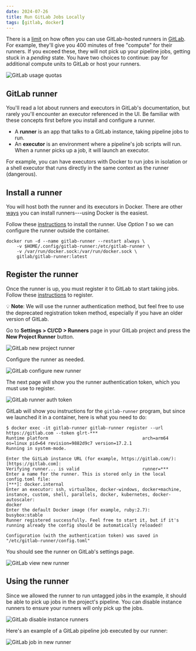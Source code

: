 ```yaml
---
date: 2024-07-26
title: Run GitLab Jobs Locally
tags: [gitlab, docker]
---
```


There is a [limit](https://docs.gitlab.com/ee/ci/pipelines/compute_minutes.html)
on how often you can use GitLab-hosted runners in [GitLab](https://gitlab.com/).
For example, they'll give you 400 minutes of free "compute" for their runners. If you exceed these, they will not
pick up your pipeline jobs, getting stuck in a _pending_ state. You have two choices to continue: pay for additional
compute units to GitLab or host your runners.

![GitLab usage quotas](gitlab-usage-quotas.png)

## GitLab runner

You'll read a lot about runners and executors in GitLab's documentation, but rarely you'll encounter an executor
referenced in the UI.  Be familiar with these concepts first before you install and configure a runner.

- A **runner** is an app that talks to a GitLab instance, taking pipeline jobs to run.
- An **executor** is an environment where a pipeline's job scripts will run. When a runner picks up a job, it will
  launch an executor.

For example, you can have executors with Docker to run jobs in isolation or a shell executor that runs directly in the
same context as the runner (dangerous).

## Install a runner

You will host both the runner and its executors in Docker. There are other [ways](https://docs.gitlab.com/runner/install/index.html#binaries)
you can install runners---using Docker is the easiest.

Follow these [instructions](https://docs.gitlab.com/runner/install/docker.html) to install the runner.
Use _Option 1_ so we can configure the runner outside the container.

```shell
docker run -d --name gitlab-runner --restart always \
    -v $HOME/.config/gitlab-runner:/etc/gitlab-runner \
    -v /var/run/docker.sock:/var/run/docker.sock \
    gitlab/gitlab-runner:latest
```

## Register the runner

Once the runner is up, you must register it to GitLab to start taking jobs.
Follow these [instructions](https://docs.gitlab.com/runner/register/index.html) to register.

💡 **Note**: We will use the runner authentication method, but feel free to use the deprecated registration token
method, especially if you have an older version of GitLab.

Go to **Settings > CI/CD > Runners** page in your GitLab project and press the **New Project Runner** button.

![GitLab new project runner](gitlab-new-project-runner.png)

Configure the runner as needed.

![GitLab configure new runner](gitlab-configure-new-runner.png)

The next page will show you the runner authentication token, which you must use to register.

![GitLab runner auth token](gitlab-runner-auth-token.png)

GitLab will show you instructions for the `gitlab-runner` program, but since we launched it in a container, here is
what you need to do:

```shell
$ docker exec -it gitlab-runner gitlab-runner register --url https://gitlab.com --token glrt-***
Runtime platform                                    arch=arm64 os=linux pid=64 revision=9882d9c7 version=17.2.1
Running in system-mode.

Enter the GitLab instance URL (for example, https://gitlab.com/):
[https://gitlab.com]:
Verifying runner... is valid                        runner=***
Enter a name for the runner. This is stored only in the local config.toml file:
[***]: docker.internal
Enter an executor: ssh, virtualbox, docker-windows, docker+machine, instance, custom, shell, parallels, docker, kubernetes, docker-autoscaler:
docker
Enter the default Docker image (for example, ruby:2.7):
busybox:stable
Runner registered successfully. Feel free to start it, but if it's running already the config should be automatically reloaded!

Configuration (with the authentication token) was saved in "/etc/gitlab-runner/config.toml"
```

You should see the runner on GitLab's settings page.

![GitLab view new runner](gitlab-view-new-runner.png)

## Using the runner

Since we allowed the runner to run untagged jobs in the example, it should be able to pick up jobs in the project's
pipeline. You can disable instance runners to ensure your runners will only pick up the jobs.

![GitLab disable instance runners](gitlab-disable-instance-runners.png)

Here's an example of a GitLab pipeline job executed by our runner:

![GitLab job in new runner](gitlab-job-in-new-runner.png)
